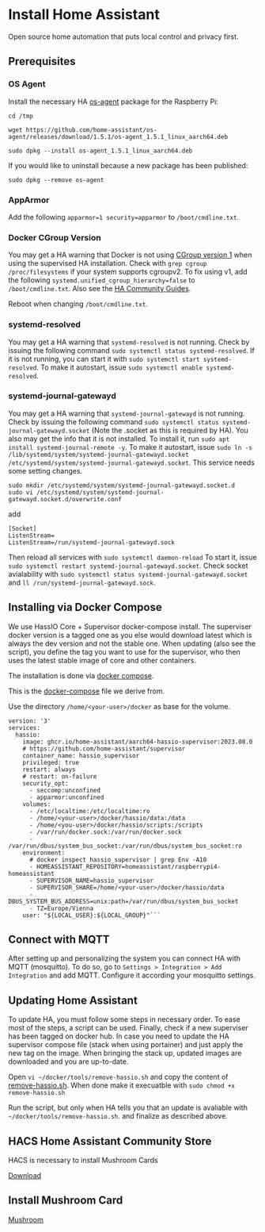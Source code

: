 # Install Home Assistant

Open source home automation that puts local control and privacy first.

## Prerequisites

### OS Agent

Install the necessary HA [os-agent](https://github.com/home-assistant/os-agent#agent-for-home-assistant-os) package for the Raspberry Pi: 

```
cd /tmp

wget https://github.com/home-assistant/os-agent/releases/download/1.5.1/os-agent_1.5.1_linux_aarch64.deb

sudo dpkg --install os-agent_1.5.1_linux_aarch64.deb
```
If you would like to uninstall because a new package has been published:
```
sudo dpkg --remove os-agent
```

### AppArmor

Add the following `apparmor=1 security=apparmor` to `/boot/cmdline.txt`.

### Docker CGroup Version

You may get a HA warning that Docker is not using [CGroup version 1](https://www.home-assistant.io/more-info/unsupported/cgroup_version/)
when using the supervised HA installation. Check with `grep cgroup /proc/filesystems` if your system supports cgroupv2. To fix using v1, add the following `systemd.unified_cgroup_hierarchy=false` to `/boot/cmdline.txt`. Also see the [HA Community Guides](https://community.home-assistant.io/t/failed-to-switch-to-cgroup-v1-error-on-manual-supervisor-install/487090/2).

Reboot when changing `/boot/cmdline.txt`.

### systemd-resolved

You may get a HA warning that `systemd-resolved` is not running. Check by issuing the following command `sudo systemctl status systemd-resolved`.
If it is not running, you can start it with `sudo systemctl start systemd-resolved`. To make it autostart, issue `sudo systemctl enable systemd-resolved`.

### systemd-journal-gatewayd

You may get a HA warning that `systemd-journal-gatewayd` is not running. Check by issuing the following command `sudo systemctl status systemd-journal-gatewayd.socket` (Note the .socket as this is required by HA). You also may get the info that it is not installed. To install it, run `sudo apt install systemd-journal-remote -y`. To make it autostart, issue `sudo ln -s /lib/systemd/system/systemd-journal-gatewayd.socket /etc/systemd/system/systemd-journal-gatewayd.socket`. This service needs some setting changes.

```
sudo mkdir /etc/systemd/system/systemd-journal-gatewayd.socket.d
sudo vi /etc/systemd/system/systemd-journal-gatewayd.socket.d/overwrite.conf
```
add

```
[Socket]
ListenStream=
ListenStream=/run/systemd-journal-gatewayd.sock
```
Then reload all services with `sudo systemctl daemon-reload` 
To start it, issue `sudo systemctl restart systemd-journal-gatewayd.socket`.
Check socket avialability with `sudo systemctl status systemd-journal-gatewayd.socket` and `ll /run/systemd-journal-gatewayd.sock`.

## Installing via Docker Compose

We use HassIO Core + Supervisor docker-compose install. The superviser docker version is a tagged one as you else would download latest which is always the dev version and not the stable one. When updating (also see the script), you define the tag you want to use for the supervisor, who then uses the latest stable image of core and other containers.

The installation is done via [docker compose](https://www.home-assistant.io/installation/alternative/#docker-compose).

This is the [docker-compose](https://github.com/postlund/hassio-compose/blob/master/docker-compose.yaml) file we derive from.

Use the directory `/home/<your-user>/docker` as base for the volume.

```
version: '3'
services:
  hassio:
    image: ghcr.io/home-assistant/aarch64-hassio-supervisor:2023.08.0
    # https://github.com/home-assistant/supervisor
    container_name: hassio_supervisor
    privileged: true
    restart: always
    # restart: on-failure
    security_opt:
      - seccomp:unconfined
      - apparmor:unconfined
    volumes:
      - /etc/localtime:/etc/localtime:ro
      - /home/<your-user>/docker/hassio/data:/data
      - /home/<you-user>/docker/hassio/scripts:/scripts
      - /var/run/docker.sock:/var/run/docker.sock
      - /var/run/dbus/system_bus_socket:/var/run/dbus/system_bus_socket:ro
    environment:
      # docker inspect hassio_supervisor | grep Env -A10
      - HOMEASSISTANT_REPOSITORY=homeassistant/raspberrypi4-homeassistant
      - SUPERVISOR_NAME=hassio_supervisor
      - SUPERVISOR_SHARE=/home/<your-user>/docker/hassio/data
      - DBUS_SYSTEM_BUS_ADDRESS=unix:path=/var/run/dbus/system_bus_socket
      - TZ=Europe/Vienna
    user: "${LOCAL_USER}:${LOCAL_GROUP}"```
```

## Connect with MQTT

After setting up and personalizing the system you can connect HA with MQTT (mosquitto). To do so, go to `Settings > Integration > Add Integration` and add MQTT. Configure it according your mosquitto settings.

## Updating Home Assistant

To update HA, you must follow some steps in necessary order. To ease most of the steps, a script can be used. Finally, check if a new superviser has been tagged on docker hub. In case you need to update the HA supervisor compose file (stack when using portainer) and just apply the new tag on the image. When bringing the stack up, updated images are downloaded and you are up-to-date.

Open `vi ~/docker/tools/remove-hassio.sh` and copy the content of [remove-hassio.sh](../scripts/remove-hassio.sh). When done make it execuatble with `sudo chmod +x remove-hassio.sh`

Run the script, but only when HA tells you that an update is avaliable with `~/docker/tools/remove-hassio.sh`. and finalize as described above.

## HACS Home Assistant Community Store

HACS is necessary to install Mushroom Cards

[Download](https://hacs.xyz/docs/setup/download)

## Install Mushroom Card

[Mushroom](https://github.com/piitaya/lovelace-mushroom#installation)
